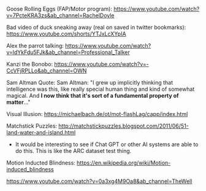 
Goose Rolling Eggs (FAP/Motor program): 
https://www.youtube.com/watch?v=7PcteKRA3zs&ab_channel=RachelDoyle

Bad video of duck sneaking away (real on saved in twitter bookmarks): https://www.youtube.com/shorts/YTJxLcXYpIA

Alex the parrot talking: https://www.youtube.com/watch?v=ldYkFdu5FJk&ab_channel=Professional_Talker

Kanzi the Bonobo: https://www.youtube.com/watch?v=-CcVFjRPLLo&ab_channel=OWN


Sam Altman Quote: Sam Altman: "I grew up implicitly thinking that intelligence was this, like really special human thing and kind of somewhat magical. And **I now think that it's sort of a fundamental property of matter**..."

Visual Illusion:
https://michaelbach.de/ot/mot-flashLag/capp/index.html


Matchstick Puzzles: 
http://matchstickpuzzles.blogspot.com/2011/06/51-land-water-and-island.html
- It would be interesting to see if Chat GPT or other AI systems are able to do this. This is like the ARC dataset test thing. 


Motion Inducted Blindness: 
https://en.wikipedia.org/wiki/Motion-induced_blindness




https://www.youtube.com/watch?v=0a3xg4M9Oa8&ab_channel=TheWell


